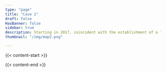 ```yaml
---
type: "page"
title: "Case 1"
draft: false
HasBanner: false
sidebar: true
description: Starting in 2017, coincident with the establishment of a formal legal entity (Swiss “Verein”), we are publishing an annual report for the preceding year highlighting key activities within the QGIS project.
thumbnail: "/img/map2.png"

---
```


{{< content-start >}}

{{< content-end >}}